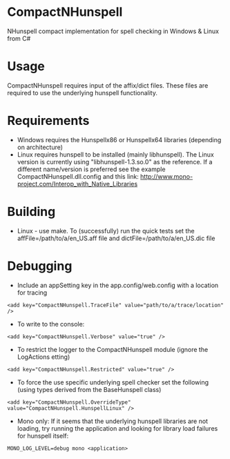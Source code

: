 CompactNHunspell
================
NHunspell compact implementation for spell checking in Windows &amp; Linux from C#

Usage
=====
CompactNHunspell requires input of the affix/dict files. These files are required to use the underlying hunspell functionality.

Requirements
============
* Windows requires the Hunspellx86 or Hunspellx64 libraries (depending on architecture)
* Linux requires hunspell to be installed (mainly libhunspell). The Linux version is currently using "libhunspell-1.3.so.0" as the reference. If a different name/version is preferred see the example CompactNHunspell.dll.config and this link: http://www.mono-project.com/Interop_with_Native_Libraries

Building
========
* Linux - use make. To (successfully) run the quick tests set the affFile=/path/to/a/en_US.aff file and dictFile=/path/to/a/en_US.dic file

Debugging
=========
* Include an appSetting key in the app.config/web.config with a location for tracing
```text
<add key="CompactNHunspell.TraceFile" value="path/to/a/trace/location" />
```
* To write to the console:
```text
<add key="CompactNHunspell.Verbose" value="true" />
```
* To restrict the logger to the CompactNHunspell module (ignore the LogActions etting)
```text
<add key="CompactNHunspell.Restricted" value="true" />
```
* To force the use specific underlying spell checker set the following (using types derived from the BaseHunspell class)
```text
<add key="CompactNHunspell.OverrideType" value="CompactNHunspell.HunspellLinux" />
```
* Mono only: If it seems that the underlying hunspell libraries are not loading, try running the application and looking for library load failures for hunspell itself:
```text
MONO_LOG_LEVEL=debug mono <application>
```
